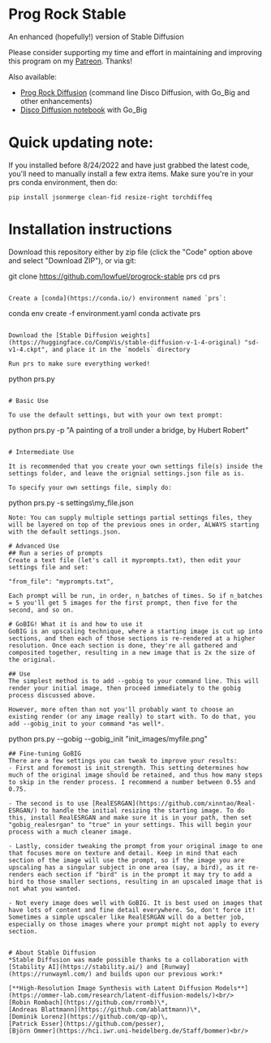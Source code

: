 # Prog Rock Stable
An enhanced (hopefully!) version of Stable Diffusion

Please consider supporting my time and effort in maintaining and improving this program on my [Patreon](https://www.patreon.com/jasonmhough?fan_landing=true). Thanks!

Also available:
- [Prog Rock Diffusion](https://github.com/lowfuel/progrockdiffusion) (command line Disco Diffusion, with Go_Big and other enhancements)
- [Disco Diffusion notebook](https://github.com/lowfuel/DiscoDiffusion-Warp-gobig) with Go_Big

# Quick updating note:
If you installed before 8/24/2022 and have just grabbed the latest code, you'll need to manually install a few extra items.
Make sure you're in your prs conda environment, then do:
```
pip install jsonmerge clean-fid resize-right torchdiffeq
```

# Installation instructions
Download this repository either by zip file (click the "Code" option above and select "Download ZIP"), or via git:

git clone https://github.com/lowfuel/progrock-stable prs
cd prs
```

Create a [conda](https://conda.io/) environment named `prs`:
```
conda env create -f environment.yaml
conda activate prs
```

Download the [Stable Diffusion weights](https://huggingface.co/CompVis/stable-diffusion-v-1-4-original) "sd-v1-4.ckpt", and place it in the `models` directory

Run prs to make sure everything worked!
```
python prs.py
```

# Basic Use

To use the default settings, but with your own text prompt:
```
python prs.py -p "A painting of a troll under a bridge, by Hubert Robert"
```

# Intermediate Use

It is recommended that you create your own settings file(s) inside the settings folder, and leave the orignial settings.json file as is.

To specify your own settings file, simply do:
```
python prs.py -s settings\my_file.json
```
Note: You can supply multiple settings partial settings files, they will be layered on top of the previous ones in order, ALWAYS starting with the default settings.json. 

# Advanced Use
## Run a series of prompts
Create a text file (let's call it myprompts.txt), then edit your settings file and set:
```
    "from_file": "myprompts.txt",
```
Each prompt will be run, in order, n_batches of times. So if n_batches = 5 you'll get 5 images for the first prompt, then five for the second, and so on.

# GoBIG! What it is and how to use it
GoBIG is an upscaling technique, where a starting image is cut up into sections, and then each of those sections is re-rendered at a higher resolution. Once each section is done, they're all gathered and composited together, resulting in a new image that is 2x the size of the original.

## Use
The simplest method is to add --gobig to your command line. This will render your initial image, then proceed immediately to the gobig process discussed above.

However, more often than not you'll probably want to choose an existing render (or any image really) to start with. To do that, you add --gobig_init to your command *as well*.
```
python prs.py --gobig --gobig_init "init_images/myfile.png"
```
## Fine-tuning GoBIG
There are a few settings you can tweak to improve your results:
- First and foremost is init_strength. This setting determines how much of the original image should be retained, and thus how many steps to skip in the render process. I recommend a number between 0.55 and 0.75.

- The second is to use [RealESRGAN](https://github.com/xinntao/Real-ESRGAN/) to handle the initial resizing the starting image. To do this, install RealESRGAN and make sure it is in your path, then set "gobig_realesrgan" to "true" in your settings. This will begin your process with a much cleaner image.

- Lastly, consider tweaking the prompt from your original image to one that focuses more on texture and detail. Keep in mind that each section of the image will use the prompt, so if the image you are upscaling has a singular subject in one area (say, a bird), as it re-renders each section if "bird" is in the prompt it may try to add a bird to those smaller sections, resulting in an upscaled image that is not what you wanted.

- Not every image does well with GoBIG. It is best used on images that have lots of content and fine detail everywhere. So, don't force it! Sometimes a simple upscaler like RealESRGAN will do a better job, especially on those images where your prompt might not apply to every section.


# About Stable Diffusion
*Stable Diffusion was made possible thanks to a collaboration with [Stability AI](https://stability.ai/) and [Runway](https://runwayml.com/) and builds upon our previous work:*

[**High-Resolution Image Synthesis with Latent Diffusion Models**](https://ommer-lab.com/research/latent-diffusion-models/)<br/>
[Robin Rombach](https://github.com/rromb)\*,
[Andreas Blattmann](https://github.com/ablattmann)\*,
[Dominik Lorenz](https://github.com/qp-qp)\,
[Patrick Esser](https://github.com/pesser),
[Björn Ommer](https://hci.iwr.uni-heidelberg.de/Staff/bommer)<br/>

